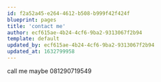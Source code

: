 ```yaml
---
id: f2a52a45-e264-4612-b508-b999f42f424f
blueprint: pages
title: 'contact me'
author: ecf615ae-4b24-4cf6-9ba2-9313067f2b94
template: default
updated_by: ecf615ae-4b24-4cf6-9ba2-9313067f2b94
updated_at: 1632799958
---
```

call me maybe 081290719549